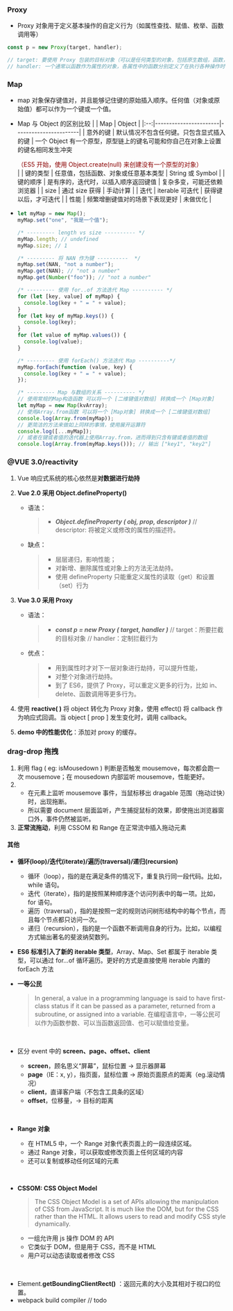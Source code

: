 ### Proxy

- Proxy 对象用于定义基本操作的自定义行为（如属性查找、赋值、枚举、函数调用等）

```js
const p = new Proxy(target, handler);

// target: 要使用 Proxy 包装的目标对象（可以是任何类型的对象，包括原生数组，函数，甚至另一个代理）。
// handler: 一个通常以函数作为属性的对象，各属性中的函数分别定义了在执行各种操作时代理 p 的行为。
```

### Map

- map 对象保存键值对，并且能够记住键的原始插入顺序。任何值（对象或原始值）都可以作为一个键或一个值。
- Map 与 Object 的区别比较
  | | Map | Object |
  |:--:|-----------------------|-----------------------|
  | 意外的键 | 默认情况不包含任何键。只包含显式插入的键 | 一个 Object 有一个原型，原型链上的键名可能和你自己在对象上设置的键名相同发生冲突<br><div style="color:darkred">（ES5 开始，使用 Object.create(null) 来创建没有一个原型的对象）</div>|
  | 键的类型 | 任意值，包括函数、对象或任意基本类型 | String 或 Symbol |
  | 键的顺序 | 是有序的，迭代时，以插入顺序返回键值 | 复杂多变，可能还依赖浏览器 |
  | size | 通过 size 获得 | 手动计算 |
  | 迭代 | iterable 可迭代 | 获得键以后，才可迭代 |
  | 性能 | 频繁增删键值对的场景下表现更好 | 未做优化 |

- ```js
  let myMap = new Map();
  myMap.set("one", "我是一个值");

  /* --------- length vs size ---------- */
  myMap.length; // undefined
  myMap.size; // 1

  /* --------- 将 NAN 作为键 ----------  */
  myMap.set(NAN, "not a number");
  myMap.get(NAN); // "not a number"
  myMap.get(Number("foo")); // "not a number"

  /* --------- 使用 for..of 方法迭代 Map ---------- */
  for (let [key, value] of myMap) {
    console.log(key + " = " + value);
  }
  for (let key of myMap.keys()) {
    console.log(key);
  }
  for (let value of myMap.values()) {
    console.log(value);
  }

  /* --------- 使用 forEach() 方法迭代 Map ----------*/
  myMap.forEach(function (value, key) {
    console.log(key + " = " + value);
  });

  /* --------- Map 与数组的关系 ---------- */
  // 使用常规的Map构造函数 可以将一个 [二维键值对数组] 转换成一个 [Map对象]
  let myMap = new Map(kvArray);
  // 使用Array.from函数 可以将一个 [Map对象] 转换成一个 [二维键值对数组]
  console.log(Array.from(myMap));
  // 更简洁的方法来做如上同样的事情，使用展开运算符
  console.log([...myMap]);
  // 或者在键或者值的迭代器上使用Array.from，进而得到只含有键或者值的数组
  console.log(Array.from(myMap.keys())); // 输出 ["key1", "key2"]
  ```

### @VUE 3.0/reactivity

1. Vue 响应式系统的核心依然是**对数据进行劫持**
2. **Vue 2.0 采用 Object.defineProperty()**

   - 语法：

     > - **_Object.defineProperty ( obj, prop, descriptor )_**
     >   // descriptor: 将被定义或修改的属性的描述符。

   - 缺点：
     > - 层层递归，影响性能；
     > - 对新增、删除属性或对象上的方法无法劫持。
     > - 使用 defineProperty 只能重定义属性的读取（get）和设置（set）行为

3. **Vue 3.0 采用 Proxy**

   - 语法：

     > - **_const p = new Proxy ( target, handler )_**
     >   // target：所要拦截的目标对象
     >   // handler：定制拦截行为

   - 优点：
     > - 用到属性时才对下一层对象进行劫持，可以提升性能，
     > - 对整个对象进行劫持。
     > - 到了 ES6，提供了 Proxy，可以重定义更多的行为，比如 in、delete、函数调用等更多行为。

4. 使用 **reactive( )** 将 object 转化为 Proxy 对象，使用 effect() 将 callback 作为响应式回调。当 object [ prop ] 发生变化时，调用 callback。

5. **demo 中的性能优化**：添加对 proxy 的缓存。

### drag-drop 拖拽

1. 利用 flag ( eg: isMousedown ) 判断是否触发 mousemove，每次都会跑一次 mousemove；在 mousedown 内部监听 mousemove，性能更好。
2. - 在元素上监听 mousemove 事件，当鼠标移出 dragable 范围（拖动过快）时，出现拖断。
   - 所以需要 document 层面监听，产生捕捉鼠标的效果，即使拖出浏览器窗口外，事件仍然被监听。
3. **正常流拖动**，利用 CSSOM 和 Range 在正常流中插入拖动元素

#### 其他

- **循环(loop)/迭代(iterate)/遍历(traversal)/递归(recursion)**

  - 循环（loop），指的是在满足条件的情况下，重复执行同一段代码。比如，while 语句。
  - 迭代（iterate），指的是按照某种顺序逐个访问列表中的每一项。比如，for 语句。
  - 遍历（traversal），指的是按照一定的规则访问树形结构中的每个节点，而且每个节点都只访问一次。
  - 递归（recursion），指的是一个函数不断调用自身的行为。比如，以编程方式输出著名的斐波纳契数列。
    <br>

- **ES6 标准引入了新的 iterable 类型**，Array、Map、Set 都属于 iterable 类型，可以通过 for...of 循环遍历。更好的方式是直接使用 iterable 内置的 forEach 方法
  <br>

- **一等公民**

  > In general, a value in a programming language is said to have ﬁrst-class status if it can be passed as a parameter, returned from a subroutine, or assigned into a variable.
  > 在编程语言中，一等公民可以作为函数参数、可以当函数返回值、也可以赋值给变量。

<br>

- 区分 event 中的 **screen、page、offset、client**

  - **screen**，顾名思义“屏幕”，鼠标位置 -> 显示器屏幕
  - **page**（IE：x, y），指页面，鼠标位置 -> 原始页面原点的距离（eg.滚动情况）
  - **client**，直译客户端（不包含工具条的区域）
  - **offset**，位移量，-> 目标的距离

<br>

- **Range 对象**

  - 在 HTML5 中，一个 Range 对象代表页面上的一段连续区域。
  - 通过 Range 对象，可以获取或修改页面上任何区域的内容
  - 还可以复制或移动任何区域的元素

<br>

- **CSSOM: CSS Object Model**

  > The CSS Object Model is a set of APIs allowing the manipulation of CSS from JavaScript. It is much like the DOM, but for the CSS rather than the HTML. It allows users to read and modify CSS style dynamically.

  - 一组允许用 js 操作 DOM 的 API
  - 它类似于 DOM，但是用于 CSS，而不是 HTML
  - 用户可以动态读取或者修改 CSS

<br>

- Element.**getBoundingClientRect()** ：返回元素的大小及其相对于视口的位置。
- webpack build compiler // todo
